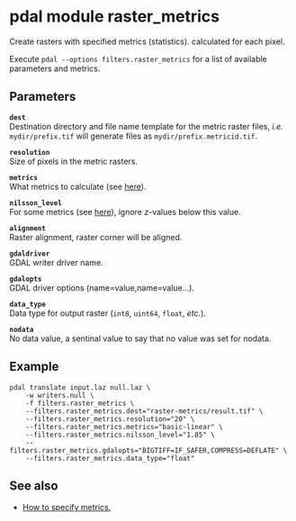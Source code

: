 # pdal module raster_metrics

Create rasters with specified metrics (statistics). calculated for each pixel. 

Execute `pdal --options filters.raster_metrics` for a list of available parameters and metrics.


## Parameters

**`dest`**  
Destination directory and file name template for the metric raster files, *i.e.* `mydir/prefix.tif` will generate files as `mydir/prefix.metricid.tif`. 

**`resolution`**  
Size of pixels in the metric rasters. 

**`metrics`**  
What metrics to calculate (see [here](metrics-how-to-specify.md)).

**`nilsson_level`**  
For some metrics (see [here](metrics-how-to-specify.md)), ignore *z*-values below this value.

**`alignment`**  
Raster alignment, raster corner will be aligned. 

**`gdaldriver`**  
GDAL writer driver name.

**`gdalopts`**  
GDAL driver options (name=value,name=value...).

**`data_type`**  
Data type for output raster (`int8`, `uint64`, `float`, *etc.*).

**`nodata`**  
No data value, a sentinal value to say that no value was set for nodata.


## Example

	pdal translate input.laz null.laz \
		-w writers.null \
		-f filters.raster_metrics \
		--filters.raster_metrics.dest="raster-metrics/result.tif" \
		--filters.raster_metrics.resolution="20" \
		--filters.raster_metrics.metrics="basic-linear" \
		--filters.raster_metrics.nilsson_level="1.85" \
		--filters.raster_metrics.gdalopts="BIGTIFF=IF_SAFER,COMPRESS=DEFLATE" \
		--filters.raster_metrics.data_type="float"


## See also

- [How to specify metrics.](metrics-how-to-specify.md)
